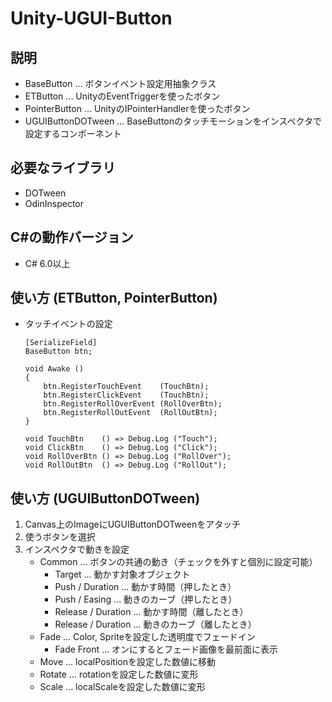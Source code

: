 # Unity-UGUI-Button

## 説明
  - BaseButton        ... ボタンイベント設定用抽象クラス
  - ETButton          ... UnityのEventTriggerを使ったボタン
  - PointerButton     ... UnityのIPointerHandlerを使ったボタン
  - UGUIButtonDOTween ... BaseButtonのタッチモーションをインスペクタで設定するコンポーネント

## 必要なライブラリ
  - DOTween
  - OdinInspector

## C#の動作バージョン
  - C# 6.0以上

## 使い方 (ETButton, PointerButton)
  - タッチイベントの設定
    ```
    [SerializeField]
    BaseButton btn;

    void Awake ()
    {
        btn.RegisterTouchEvent    (TouchBtn);
        btn.RegisterClickEvent    (TouchBtn);
        btn.RegisterRollOverEvent (RollOverBtn);
        btn.RegisterRollOutEvent  (RollOutBtn);
    }

    void TouchBtn    () => Debug.Log ("Touch");
    void ClickBtn    () => Debug.Log ("Click");
    void RollOverBtn () => Debug.Log ("RollOver");
    void RollOutBtn  () => Debug.Log ("RollOut");
    ```

## 使い方 (UGUIButtonDOTween)
  1. Canvas上のImageにUGUIButtonDOTweenをアタッチ
  3. 使うボタンを選択
  4. インスペクタで動きを設定
      - Common ... ボタンの共通の動き（チェックを外すと個別に設定可能）
        - Target ... 動かす対象オブジェクト
        - Push / Duration ... 動かす時間（押したとき）
        - Push / Easing ... 動きのカーブ（押したとき）
        - Release / Duration ... 動かす時間（離したとき）
        - Release / Duration ... 動きのカーブ（離したとき）
      - Fade ... Color, Spriteを設定した透明度でフェードイン
        - Fade Front ... オンにするとフェード画像を最前面に表示
      - Move ... localPositionを設定した数値に移動
      - Rotate ... rotationを設定した数値に変形
      - Scale ... localScaleを設定した数値に変形


